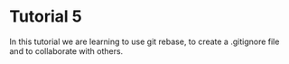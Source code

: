 # Tutorial 5


In this tutorial we are learning to use git rebase, to create a .gitignore file and to collaborate with others.
